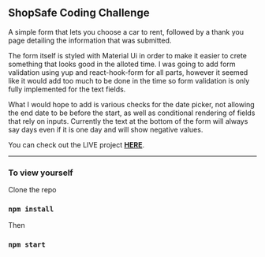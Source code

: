 ## ShopSafe Coding Challenge 
A simple form that lets you choose a car to rent, followed by a thank you page detailing the information that was submitted.

The form itself is styled with Material Ui in order to make it easier to crete something that looks good in the alloted time. I was going to add form validation using yup and react-hook-form for all parts, however it seemed like it would add too much to be done in the time so form validation is only fully implemented for the text fields.

What I would hope to add is various checks for the date picker, not allowing the end date to be before the start, as well as conditional rendering of fields that rely on inputs. Currently the text at the bottom of the form will always say days even if it is one day and will show negative values.

You can check out the LIVE project [**HERE**](https://unruffled-yonath-dce904.netlify.app/ 'Completed project').

---

### To view yourself

Clone the repo


### `npm install`

Then

### `npm start`
